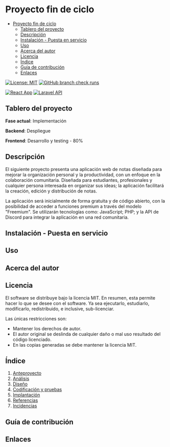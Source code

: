# Proyecto fin de ciclo

- [Proyecto fin de ciclo](#proyecto-fin-de-ciclo)
  - [Tablero del proyecto](#tablero-del-proyecto)
  - [Descripción](#descripción)
  - [Instalación - Puesta en servicio](#instalación---puesta-en-servicio)
  - [Uso](#uso)
  - [Acerca del autor](#acerca-del-autor)
  - [Licencia](#licencia)
  - [Índice](#índice)
  - [Guía de contribución](#guía-de-contribución)
  - [Enlaces](#enlaces)

[![License: MIT](https://img.shields.io/badge/License-MIT-green.svg?style=for-the-badge)](https://opensource.org/licenses/MIT)
[![GitHub branch check runs](https://img.shields.io/github/check-runs/tianqueal/Proxecto-DAW-23-24/main?style=for-the-badge)](https://github.com/tianqueal/Proxecto-DAW-23-24/actions)

[![React App](https://img.shields.io/badge/React%20App-grey?style=for-the-badge&logo=react)](https://react.dev)
[![Laravel API](https://img.shields.io/badge/Laravel%20API%20REST-grey?style=for-the-badge&logo=Laravel)](https://laravel.com/)

## Tablero del proyecto

**Fase actual**: Implementación

**Backend**: Despliegue

**Frontend**: Desarrollo y testing - 80%

## Descripción

El siguiente proyecto presenta una aplicación web de notas diseñada para mejorar la organización personal y la productividad, con un enfoque en la colaboración comunitaria. Diseñada para estudiantes, profesionales y cualquier persona interesada en organizar sus ideas; la aplicación facilitará la creación, edición y distribución de notas. 

La aplicación será inicialmente de forma gratuita y de código abierto, con la posibilidad de acceder a funciones premium a través del modelo "Freemium". Se utilizarán tecnologías como: JavaScript; PHP; y la API de Discord para integrar la aplicación en una red comunitaria.

## Instalación - Puesta en servicio

## Uso

## Acerca del autor

## Licencia

El software se distribuye bajo la licencia MIT. En resumen, esta permite hacer lo que se desee con el software. Ya sea ejecutarlo, estudiarlo, modificarlo, redistribuido, e inclusive, sub-licenciar.

Las únicas restricciones son:
  - Mantener los derechos de autor.
  - El autor original se deslinda de cualquier daño o mal uso resultado del código licenciado.
  - En las copias generadas se debe mantener la licencia MIT.

## Índice

1. [Anteproyecto](docs/1_Anteproyecto.md)
2. [Análisis](docs/2_Analisis.md)
3. [Diseño](docs/3_Diseño.md)
4. [Codificación y pruebas](docs/4_Codificación-y-pruebas.md)
5. [Implantación](docs/5_Implantación.md)
6. [Referencias](docs/6_Referencias.md)
7. [Incidencias](docs/7_Incidencias.md)

## Guía de contribución

## Enlaces
